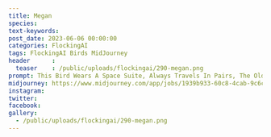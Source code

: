 ```yaml
---
title: Megan
species: 
text-keywords: 
post_date: 2023-06-06 00:00:00
categories: FlockingAI
tags: FlockingAI Birds MidJourney 
header      :
  teaser    : /public/uploads/flockingai/290-megan.png
prompt: This Bird Wears A Space Suite, Always Travels In Pairs, The Old One And The Young One. When The Young One Reaches Adult Hood, It Creates Its Own Space Suite, Finds A Mate And Makes A New Baby To Follow It Around. Always Has Two Eggs, A Male And Female. Does Not Travel In Groups. Most Active During Sunrise And Sunset. A Bird From Mars As A Astronaut Silouette Looking At A Sunset. A Bird From Mars As A Astronaut Silouette Looking At A Sunset
midjourney: https://www.midjourney.com/app/jobs/1939b933-60c8-4cab-9c6c-c0d86da6722b
instagram: 
twitter: 
facebook: 
gallery: 
  - /public/uploads/flockingai/290-megan.png
---
```


